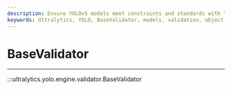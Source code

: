 ```yaml
---
description: Ensure YOLOv5 models meet constraints and standards with the BaseValidator class. Learn how to use it here.
keywords: Ultralytics, YOLO, BaseValidator, models, validation, object detection
---
```


# BaseValidator
---
:::ultralytics.yolo.engine.validator.BaseValidator
<br><br>
